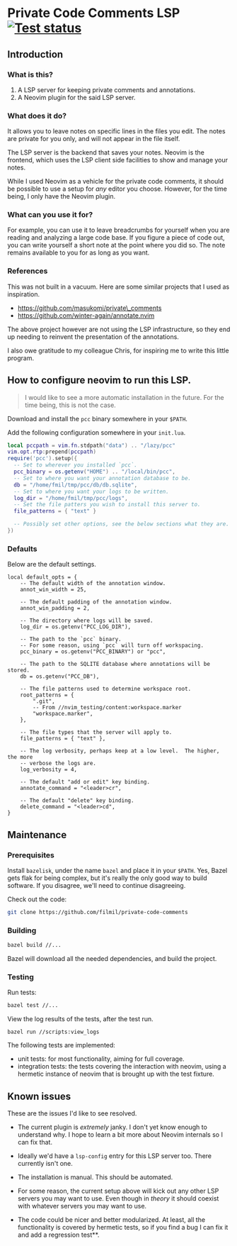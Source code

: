 # Private Code Comments LSP [![Test status](https://github.com/filmil/private-code-comments/workflows/Test/badge.svg)](https://github.com/filmil/private-code-comments/workflows/Test/badge.svg)

## Introduction

### What is this?

1. A LSP server for keeping private comments and annotations.
2. A Neovim plugin for the said LSP server.

### What does it do?

It allows you to leave notes on specific lines in the files you edit. The notes
are private for you only, and will not appear in the file itself.

The LSP server is the backend that saves your notes. Neovim is the frontend,
which uses the LSP client side facilities to show and manage your notes.

While I used Neovim as a vehicle for the private code comments, it should be
possible to use a setup for *any* editor you choose. However, for the time being,
I only have the Neovim plugin.

### What can you use it for?

For example, you can use it to leave breadcrumbs for yourself when you are
reading and analyzing a large code base.  If you figure a piece of code out,
you can write yourself a short note at the point where you did so. The note
remains available to you for as long as you want.

### References

This was not built in a vacuum.  Here are some similar projects that I used
as inspiration.

* https://github.com/masukomi/private\_comments
* https://github.com/winter-again/annotate.nvim

The above project however are not using the LSP infrastructure, so they end up
needing to reinvent the presentation of the annotations.

I also owe gratitude to my colleague Chris, for inspiring me to write this
little program.

## How to configure neovim to run this LSP.

> I would like to see a more automatic installation in the future. For the time
> being, this is not the case. 

Download and install the `pcc` binary somewhere in your `$PATH`.

Add the following configuration somewhere in your `init.lua`.

```lua
local pccpath = vim.fn.stdpath("data") .. "/lazy/pcc"
vim.opt.rtp:prepend(pccpath)
require('pcc').setup({
  -- Set to wherever you installed `pcc`.
  pcc_binary = os.getenv("HOME") .. "/local/bin/pcc", 
  -- Set to where you want your annotation database to be.
  db = "/home/fmil/tmp/pcc/db/db.sqlite",
  -- Set to where you want your logs to be written.
  log_dir = "/home/fmil/tmp/pcc/logs",
  -- Set the file patters you wish to install this server to.
  file_patterns = { "text" }

  -- Possibly set other options, see the below sections what they are.
})
```

### Defaults

Below are the default settings.

```
local default_opts = {
    -- The default width of the annotation window.
    annot_win_width = 25,

    -- The default padding of the annotation window.
    annot_win_padding = 2,

    -- The directory where logs will be saved.
    log_dir = os.getenv("PCC_LOG_DIR"),

    -- The path to the `pcc` binary.
    -- For some reason, using `pcc` will turn off workspacing.
    pcc_binary = os.getenv("PCC_BINARY") or "pcc",

    -- The path to the SQLITE database where annotations will be stored.
    db = os.getenv("PCC_DB"),

    -- The file patterns used to determine workspace root.
    root_patterns = {
        ".git",
        -- From //nvim_testing/content:workspace.marker
        "workspace.marker",
    },

    -- The file types that the server will apply to.
    file_patterns = { "text" },

    -- The log verbosity, perhaps keep at a low level.  The higher, the more
    -- verbose the logs are.
    log_verbosity = 4,

    -- The default "add or edit" key binding.
    annotate_command = "<leader>cr",

    -- The default "delete" key binding.
    delete_command = "<leader>cd",
}
```

## Maintenance

### Prerequisites

Install `bazelisk`, under the name `bazel` and place it in your `$PATH`.
Yes, Bazel gets flak for being complex, but it's really the only good way to
build software. If you disagree, we'll need to continue disagreeing.

Check out the code:

```sh
git clone https://github.com/filmil/private-code-comments
```

### Building

```bash
bazel build //...
```

Bazel will download all the needed dependencies, and build the project.

### Testing

Run tests:

```bash
bazel test //...
```

View the log results of the tests, after the test run.

```
bazel run //scripts:view_logs
```

The following tests are implemented:
* unit tests: for most functionality, aiming for full coverage.
* integration tests: the tests covering the interaction with neovim, using
  a hermetic instance of neovim that is brought up with the test fixture.

## Known issues

These are the issues I'd like to see resolved.

* The current plugin is *extremely* janky. I don't yet know enough to
  understand why. I hope to learn a bit more about Neovim internals so I can
  fix that.

* Ideally we'd have a `lsp-config` entry for this LSP server too.  There currently
  isn't one.

* The installation is manual. This should be automated.

* For some reason, the current setup above will kick out any other LSP servers
  you may want to use. Even though in *theory* it should coexist with whatever
  servers you may want to use.

* The code could be nicer and better modularized. At least, all the functionality
  is covered by hermetic tests, so if you find a bug I can fix it and add a
  regression test**.

